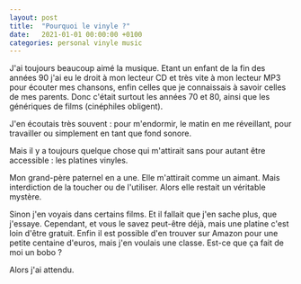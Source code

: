 ```yaml
---
layout: post
title:  "Pourquoi le vinyle ?"
date:   2021-01-01 00:00:00 +0100
categories: personal vinyle music
---
```


J'ai toujours beaucoup aimé la musique. Etant un enfant de la fin des années 90 j'ai eu le droit à mon lecteur CD et très vite à mon lecteur MP3 pour écouter mes chansons, enfin celles que je connaissais à savoir celles de mes parents. Donc c'était surtout les années 70 et 80, ainsi que les génériques de films (cinéphiles obligent).

J'en écoutais très souvent : pour m'endormir, le matin en me réveillant, pour travailler ou simplement en tant que fond sonore.

Mais il y a toujours quelque chose qui m'attirait sans pour autant être accessible : les platines vinyles.

Mon grand-père paternel en a une. Elle m'attirait comme un aimant. Mais interdiction de la toucher ou de l'utiliser. Alors elle restait un véritable mystère.

Sinon j'en voyais dans certains films. Et il fallait que j'en sache plus, que j'essaye. Cependant, et vous le savez peut-être déjà, mais une platine c'est loin d'être gratuit. Enfin il est possible d'en trouver sur Amazon pour une petite centaine d'euros, mais j'en voulais une classe. Est-ce que ça fait de moi un bobo ?

Alors j'ai attendu.

